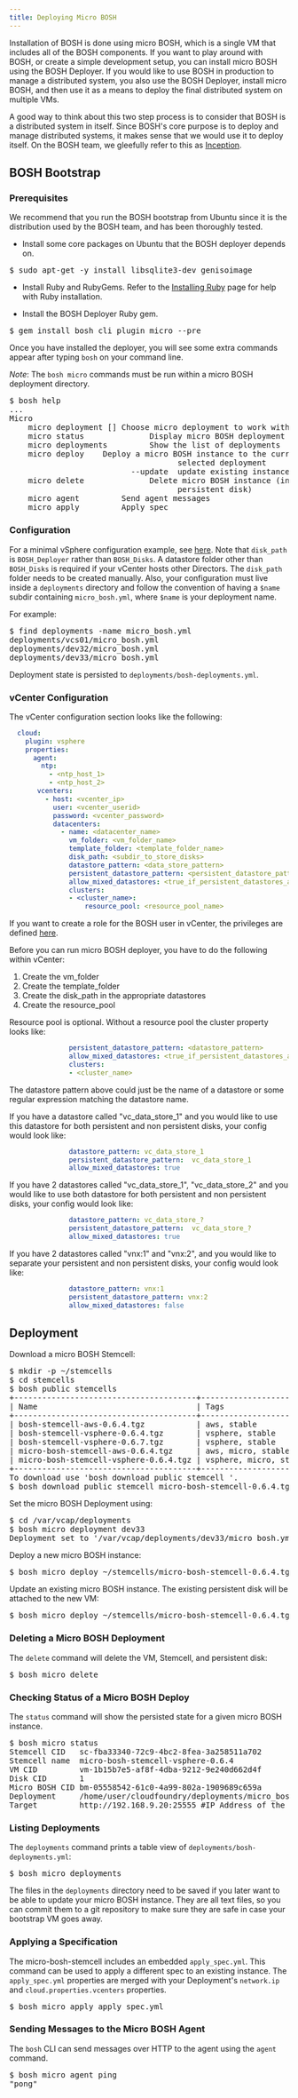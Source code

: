 ```yaml
---
title: Deploying Micro BOSH
---
```


Installation of BOSH is done using micro BOSH, which is a single VM that includes all of the BOSH components. If you want to play around with BOSH, or create a simple development setup, you can install micro BOSH using the BOSH Deployer. If you would like to use BOSH in production to manage a distributed system, you also use the BOSH Deployer, install micro BOSH, and then use it as a means to deploy the final distributed system on multiple VMs.

A good way to think about this two step process is to consider that BOSH is a distributed system in itself. Since BOSH's core purpose is to deploy and manage distributed systems, it makes sense that we would use it to deploy itself. On the BOSH team, we gleefully refer to this as [Inception](http://en.wikipedia.org/wiki/Inception).

## <a id="bootstrap"></a>BOSH Bootstrap ##

### <a id="prerequisites"></a>Prerequisites ###

We recommend that you run the BOSH bootstrap from Ubuntu since it is the distribution used by the BOSH team, and has been thoroughly tested.

* Install some core packages on Ubuntu that the BOSH deployer depends on.

<pre class="terminal">
$ sudo apt-get -y install libsqlite3-dev genisoimage
</pre>

* Install Ruby and RubyGems. Refer to the [Installing Ruby](/docs/common/install_ruby.html) page for help with Ruby installation. 

* Install the BOSH Deployer Ruby gem.

<pre class="terminal">
$ gem install bosh_cli_plugin_micro --pre
</pre>

Once you have installed the deployer, you will see some extra commands appear after typing `bosh` on your command line.

*Note*: The `bosh micro` commands must be run within a micro BOSH deployment directory.

<pre class="terminal">
$ bosh help
...
Micro
	micro deployment [<name>] Choose micro deployment to work with
	micro status              Display micro BOSH deployment status
	micro deployments         Show the list of deployments
	micro deploy <stemcell>   Deploy a micro BOSH instance to the currently
                                    selected deployment
                          --update  update existing instance
	micro delete              Delete micro BOSH instance (including
                                    persistent disk)
	micro agent <args>        Send agent messages
	micro apply <spec>        Apply spec
</pre>

### <a id="config"></a>Configuration ###

For a minimal vSphere configuration example, see [here](https://github.com/cloudfoundry/bosh/blob/master/bosh_cli_plugin_micro/spec/assets/test-bootstrap-config.yml). Note that `disk_path` is `BOSH_Deployer` rather than `BOSH_Disks`. A datastore folder other than `BOSH_Disks` is required if your vCenter hosts other Directors. The `disk_path` folder needs to be created manually. Also, your configuration must live inside a `deployments` directory and follow the convention of having a `$name` subdir containing `micro_bosh.yml`, where `$name` is your deployment name.

For example:

<pre class="terminal">
$ find deployments -name micro_bosh.yml
deployments/vcs01/micro_bosh.yml
deployments/dev32/micro_bosh.yml
deployments/dev33/micro_bosh.yml
</pre>

Deployment state is persisted to `deployments/bosh-deployments.yml`.

### <a id="config-vcenter"></a>vCenter Configuration ###

The vCenter configuration section looks like the following:

~~~yaml
  cloud:
    plugin: vsphere
    properties:
      agent:
        ntp:
          - <ntp_host_1>
          - <ntp_host_2>
       vcenters:
         - host: <vcenter_ip>
           user: <vcenter_userid>
           password: <vcenter_password>
           datacenters:
             - name: <datacenter_name>
               vm_folder: <vm_folder_name>
               template_folder: <template_folder_name>
               disk_path: <subdir_to_store_disks>
               datastore_pattern: <data_store_pattern>
               persistent_datastore_pattern: <persistent_datastore_pattern>
               allow_mixed_datastores: <true_if_persistent_datastores_and_datastore_patterns_are_the_same>
               clusters:
               - <cluster_name>:
                   resource_pool: <resource_pool_name>
~~~

If you want to create a role for the BOSH user in vCenter, the privileges are defined [here](./vcenter_user_privileges.html).

Before you can run micro BOSH deployer, you have to do the following within vCenter:

1. Create the vm_folder
1. Create the template_folder
1. Create the disk_path in the appropriate datastores
1. Create the resource_pool

Resource pool is optional. Without a resource pool the cluster property looks like:

~~~yaml
               persistent_datastore_pattern: <datastore_pattern>
               allow_mixed_datastores: <true_if_persistent_datastores_and_datastore_patterns_are_the_same>
               clusters:
               - <cluster_name>
~~~

The datastore pattern above could just be the name of a datastore or some regular expression matching the datastore name.

If you have a datastore called "vc_data_store_1" and you would like to use this datastore for both persistent and non persistent disks, your config would look like:

~~~yaml
               datastore_pattern: vc_data_store_1
               persistent_datastore_pattern:  vc_data_store_1
               allow_mixed_datastores: true
~~~

If you have 2 datastores called "vc_data_store_1", "vc_data_store_2" and you would like to use both datastore for both persistent and non persistent disks, your config would look like:

~~~yaml
               datastore_pattern: vc_data_store_?
               persistent_datastore_pattern:  vc_data_store_?
               allow_mixed_datastores: true
~~~

If you have 2 datastores called "vnx:1" and "vnx:2", and you would like to separate your persistent and non persistent disks, your config would look like:

~~~yaml
               datastore_pattern: vnx:1
               persistent_datastore_pattern: vnx:2
               allow_mixed_datastores: false
~~~

## <a id="deploy"></a>Deployment ##

Download a micro BOSH Stemcell:

<pre class="terminal">
$ mkdir -p ~/stemcells
$ cd stemcells
$ bosh public stemcells
+---------------------------------------+--------------------------------------------------+
| Name                                  | Tags                                             |
+---------------------------------------+--------------------------------------------------+
| bosh-stemcell-aws-0.6.4.tgz           | aws, stable                                      |
| bosh-stemcell-vsphere-0.6.4.tgz       | vsphere, stable                                  |
| bosh-stemcell-vsphere-0.6.7.tgz       | vsphere, stable                                  | 
| micro-bosh-stemcell-aws-0.6.4.tgz     | aws, micro, stable                               |
| micro-bosh-stemcell-vsphere-0.6.4.tgz | vsphere, micro, stable                           |
+---------------------------------------+--------------------------------------------------+
To download use 'bosh download public stemcell <stemcell_name>'.
$ bosh download public stemcell micro-bosh-stemcell-0.6.4.tgz
</pre>

Set the micro BOSH Deployment using:

<pre class="terminal">
$ cd /var/vcap/deployments
$ bosh micro deployment dev33
Deployment set to '/var/vcap/deployments/dev33/micro_bosh.yml'
</pre>

Deploy a new micro BOSH instance:

<pre class="terminal">
$ bosh micro deploy ~/stemcells/micro-bosh-stemcell-0.6.4.tgz
</pre>

Update an existing micro BOSH instance. The existing persistent disk will be attached to the new VM:

<pre class="terminal">
$ bosh micro deploy ~/stemcells/micro-bosh-stemcell-0.6.4.tgz --update
</pre>

### <a id="delete"></a>Deleting a Micro BOSH Deployment ###

The `delete` command will delete the VM, Stemcell, and persistent disk:

<pre class="terminal">
$ bosh micro delete
</pre>

### <a id="verify"></a>Checking Status of a Micro BOSH Deploy ###

The `status` command will show the persisted state for a given micro BOSH instance.

<pre class="terminal">
$ bosh micro status
Stemcell CID   sc-fba33340-72c9-4bc2-8fea-3a258511a702
Stemcell name  micro-bosh-stemcell-vsphere-0.6.4
VM CID         vm-1b15b7e5-af8f-4dba-9212-9e240d662d4f
Disk CID       1
Micro BOSH CID bm-05558542-61c0-4a99-802a-1909689c659a
Deployment     /home/user/cloudfoundry/deployments/micro_bosh/micro_bosh.yml
Target         http://192.168.9.20:25555 #IP Address of the Director
</pre>

### <a id="listing"></a>Listing Deployments ###

The `deployments` command prints a table view of `deployments/bosh-deployments.yml`:

<pre class="terminal">
$ bosh micro deployments
</pre>

The files in the `deployments` directory need to be saved if you later want to be able to update your micro BOSH instance. They are all text files, so you can commit them to a git repository to make sure they are safe in case your bootstrap VM goes away.

### <a id="apply-spec"></a>Applying a Specification ###

The micro-bosh-stemcell includes an embedded `apply_spec.yml`. This command can be used to apply a different spec to an existing instance. The `apply_spec.yml` properties are merged with your Deployment's `network.ip` and `cloud.properties.vcenters` properties.

<pre class="terminal">
$ bosh micro apply apply_spec.yml
</pre>

### <a id="send-message"></a>Sending Messages to the Micro BOSH Agent ###

The `bosh` CLI can send messages over HTTP to the agent using the `agent` command.

<pre class="terminal">
$ bosh micro agent ping
"pong"
</pre>

